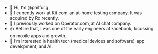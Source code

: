 - 👋 Hi, I’m @philfung
- 🧪 I currently work at Kit.com, an at-home testing company.  It was acquired by Ro recently.
- 💬 I previously worked on Operator.com, at AI chat company.
- 👍 Before that, I was one of the early engineers at Facebook, focussing on mobile apps and growth.
- 👀 I’m interested in health tech (medical devices and software), app development, and AI.

<!---
philfung/philfung is a ✨ special ✨ repository because its `README.md` (this file) appears on your GitHub profile.
You can click the Preview link to take a look at your changes.
--->
